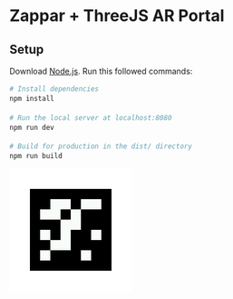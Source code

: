 # Zappar + ThreeJS AR Portal

## Setup
Download [Node.js](https://nodejs.org/en/download/).
Run this followed commands:

``` bash
# Install dependencies
npm install

# Run the local server at localhost:8080
npm run dev

# Build for production in the dist/ directory
npm run build
```
![alt text](https://github.com/BrandonBartram98/Zappar-ThreeJS-DepthPortal/blob/main/static/Markers/marker2.jpg?raw=true)
